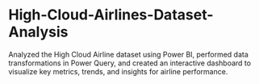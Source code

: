 # High-Cloud-Airlines-Dataset-Analysis
Analyzed the High Cloud Airline dataset using Power BI, performed data transformations in Power Query, and created an interactive dashboard to visualize key metrics, trends, and insights for airline performance. 
